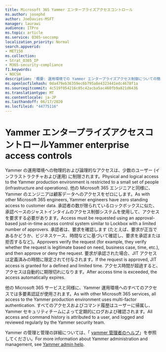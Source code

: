 ```yaml
---
title: Microsoft 365 Yammer エンタープライズアクセスコントロール
ms.author: josephd
author: JoeDavies-MSFT
manager: laurawi
audience: ITPro
ms.topic: article
ms.service: O365-seccomp
localization_priority: Normal
search.appverid:
- MET150
ms.collection:
- Strat_O365_IP
- M365-security-compliance
f1.keywords:
- NOCSH
description: '概要: 運用環境での Yammer エンタープライズアクセス制御についての簡単な概要。'
ms.openlocfilehash: 0da479eb36359ec6b795a8e4323441edc4678f1a
ms.sourcegitcommit: 4c519f054216c05c42acba5ac460fb9a821d6436
ms.translationtype: MT
ms.contentlocale: ja-JP
ms.lasthandoff: 06/17/2020
ms.locfileid: "44775116"
---
```

# <a name="yammer-enterprise-access-controls"></a><span data-ttu-id="166a8-103">Yammer エンタープライズアクセスコントロール</span><span class="sxs-lookup"><span data-stu-id="166a8-103">Yammer enterprise access controls</span></span> 

<span data-ttu-id="166a8-104">Yammer の運用環境への物理的および論理的なアクセスは、少数のユーザー (インフラストラクチャおよび運用) に制限されます。</span><span class="sxs-lookup"><span data-stu-id="166a8-104">Physical and logical access to the Yammer production environment is restricted to a small set of people (infrastructure and operations).</span></span> <span data-ttu-id="166a8-105">他の Microsoft 365 エンジニアと同様に、Yammer のエンジニアは顧客データへのアクセスをゼロにします。</span><span class="sxs-lookup"><span data-stu-id="166a8-105">As with other Microsoft 365 engineers, Yammer engineers have zero standing access to customer data.</span></span> <span data-ttu-id="166a8-106">承認者の数が限られているロックボックスに似た、承認ベースのジャストインタイムのアクセス制御システムを使用して、アクセスを要求する必要があります。</span><span class="sxs-lookup"><span data-stu-id="166a8-106">Access must be requested using an approval-based just-in-time access control system similar to Lockbox with a limited number of approvers.</span></span> <span data-ttu-id="166a8-107">承認者は、要求を確認します (たとえば、要求が正当であるかどうか、ビジネスケース、時間などに基づいて確認し、要求を承認または拒否するなど)。</span><span class="sxs-lookup"><span data-stu-id="166a8-107">Approvers verify the request (for example, they verify whether the request is legitimate based on need, business case, time, etc.), and then approve or deny the request.</span></span> <span data-ttu-id="166a8-108">要求が承認された場合、JIT アクセスは定義済みの時間に限定されて付与されます。</span><span class="sxs-lookup"><span data-stu-id="166a8-108">If the request is approved, JIT access is granted for a defined and limited time.</span></span> <span data-ttu-id="166a8-109">アクセス時間が超過すると、アクセスは自動的に期限切れになります。</span><span class="sxs-lookup"><span data-stu-id="166a8-109">After access time is exceeded, the access automatically expires.</span></span>

<span data-ttu-id="166a8-110">他の Microsoft 365 サービスと同様に、Yammer 運用環境へのすべてのアクセスでは多要素認証が使用されます。</span><span class="sxs-lookup"><span data-stu-id="166a8-110">As with other Microsoft 365 services, all access to the Yammer production environment uses multi-factor authentication.</span></span> <span data-ttu-id="166a8-111">すべてのアクセスおよびコマンド履歴はユーザーに帰属し、Yammer セキュリティチームによって定期的にログおよび確認されます。</span><span class="sxs-lookup"><span data-stu-id="166a8-111">All access and command history is attributed to a user, and logged and reviewed regularly by the Yammer security team.</span></span>

<span data-ttu-id="166a8-112">Yammer の管理と管理の詳細については、「 [yammer 管理者のヘルプ](https://docs.microsoft.com/yammer/yammer-landing-page)」を参照してください。</span><span class="sxs-lookup"><span data-stu-id="166a8-112">For more information about Yammer administration and management, see [Yammer admin help](https://docs.microsoft.com/yammer/yammer-landing-page).</span></span>